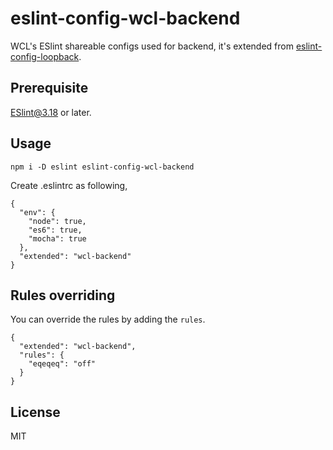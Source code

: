 # eslint-config-wcl-backend

WCL's ESlint shareable configs used for backend, it's extended from [eslint-config-loopback](https://github.com/strongloop/eslint-config-loopback).

## Prerequisite
ESlint@3.18 or later.

## Usage

```
npm i -D eslint eslint-config-wcl-backend
```

Create .eslintrc as following,

```
{
  "env": {
    "node": true,
    "es6": true,
    "mocha": true
  },
  "extended": "wcl-backend"
}
```

## Rules overriding

You can override the rules by adding the `rules`.
```
{
  "extended": "wcl-backend",
  "rules": {
    "eqeqeq": "off"
  }
}
```

## License

MIT
